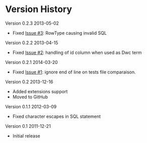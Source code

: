 Version History
===============
Version 0.2.3 2013-05-02
* Fixed [Issue #3](https://github.com/Canadensys/dwca2sql/issues/3): RowType causing invalid SQL

Version 0.2.2 2013-04-15
* Fixed [Issue #2](https://github.com/Canadensys/dwca2sql/issues/2): handling of id column when used as Dwc term

Version 0.2.1 2014-03-20
* Fixed [Issue #1](https://github.com/Canadensys/dwca2sql/issues/2): ignore end of line on tests file comparaison.

Version 0.2 2013-12-16
* Added extensions support
* Moved to GitHub

Version 0.1.1 2012-03-09
* Fixed character escapes in SQL statement

Version 0.1 2011-12-21
* Initial release
